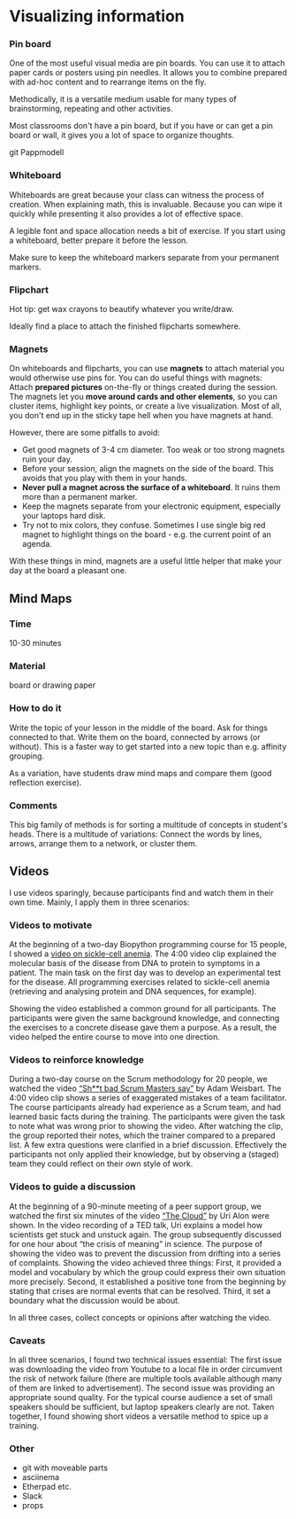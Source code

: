 
# Visualizing information

### Pin board

One of the most useful visual media are pin boards. You can use it to attach paper cards or posters using pin needles. It allows you to combine prepared with ad-hoc content and to rearrange items on the fly.

Methodically, it is a versatile medium usable for many types of brainstorming, repeating and other activities.

Most classrooms don't have a pin board, but if you have or can get a pin board or wall, it gives you a lot of space to organize thoughts.

git Pappmodell


### Whiteboard

Whiteboards are great because your class can witness the process of creation. When explaining math, this is invaluable. Because you can wipe it quickly while presenting it also provides a lot of effective space.

A legible font and space allocation needs a bit of exercise. If you start using a whiteboard, better prepare it before the lesson.

Make sure to keep the whiteboard markers separate from your permanent markers.

### Flipchart

Hot tip: get wax crayons to beautify whatever you write/draw.

Ideally find a place to attach the finished flipcharts somewhere.

### Magnets

On whiteboards and flipcharts, you can use **magnets** to attach material you would otherwise use pins for. You can do useful things with magnets: Attach **prepared pictures** on-the-fly or things created during the session. The magnets let you **move around cards and other elements**, so you can cluster items, highlight key points, or create a live visualization. Most of all, you don't end up in the sticky tape hell when you have magnets at hand.

However, there are some pitfalls to avoid:

* Get good magnets of 3-4 cm diameter. Too weak or too strong magnets ruin your day.
* Before your session, align the magnets on the side of the board. This avoids that you play with them in your hands.
* **Never pull a magnet across the surface of a whiteboard**. It ruins them more than a permanent marker.
* Keep the magnets separate from your electronic equipment, especially your laptops hard disk.
* Try not to mix colors, they confuse. Sometimes I use single big red magnet to highlight things on the board - e.g. the current point of an agenda.

With these things in mind, magnets are a useful little helper that make your day at the board a pleasant one.


## Mind Maps

### Time

10-30 minutes

### Material

board or drawing paper

### How to do it
Write the topic of your lesson in the middle of the board. Ask for things connected to that. Write them on the board, connected by arrows (or without). This is a faster way to get started into a new topic than e.g. affinity grouping.

As a variation, have students draw mind maps and compare them (good reflection exercise).

### Comments

This big family of methods is for sorting a multitude of concepts in student's heads. There is a multitude of variations: Connect the words by lines, arrows, arrange them to a network, or cluster them.


## Videos

I use videos sparingly, because participants find and watch them in their own time. Mainly, I apply them in three scenarios:

### Videos to motivate

At the beginning of a two-day Biopython programming course for 15
people, I showed a [video on sickle-cell anemia](http://www.youtube.com/watch?v=R4-c3hUhhyc). The
4:00 video clip explained the molecular basis of the disease from DNA to
protein to symptoms in a patient. The main task on the first day was to
develop an experimental test for the disease. All programming exercises
related to sickle-cell anemia (retrieving and analysing protein and DNA
sequences, for example). 

Showing the video established a common ground
for all participants. The participants were given the same background
knowledge, and connecting the exercises to a concrete disease gave them
a purpose. As a result, the video helped the entire course to move into
one direction.

### Videos to reinforce knowledge

During a two-day course on the Scrum methodology for 20 people, we watched the
video [“Sh\*\*t bad Scrum Masters say”](http://www.youtube.com/watch?v=GGbsgs611MM) by Adam Weisbart. The 4:00 video clip shows a series of exaggerated mistakes of a
team facilitator. The course participants already had experience as a
Scrum team, and had learned basic facts during the training. The
participants were given the task to note what was wrong prior to showing
the video. After watching the clip, the group reported their notes,
which the trainer compared to a prepared list. A few extra questions
were clarified in a brief discussion. Effectively the participants not
only applied their knowledge, but by observing a (staged) team they
could reflect on their own style of work.

### Videos to guide a discussion

At the beginning of a 90-minute meeting of a peer support group, we watched the
first six minutes of the video [“The Cloud”](http://www.youtube.com/watch?v=RVoz_pEeV8I) by Uri Alon were
shown. In the video recording of a TED talk, Uri explains a
model how scientists get stuck and unstuck again. The group
subsequently discussed for one hour about “the crisis of meaning” in
science. The purpose of showing the video was to prevent the discussion
from drifting into a series of complaints. Showing the video achieved
three things: First, it provided a model and vocabulary by which the
group could express their own situation more precisely. Second, it
established a positive tone from the beginning by stating that crises
are normal events that can be resolved. Third, it set a boundary what
the discussion would be about.

In all three cases, collect concepts or opinions after watching the video.

### Caveats

In all three scenarios, I found two technical issues essential: The
first issue was downloading the video from Youtube to a local file in
order circumvent the risk of network failure (there are multiple tools
available although many of them are linked to advertisement). The second
issue was providing an appropriate sound quality. For the typical course
audience a set of small speakers should be sufficient, but laptop
speakers clearly are not. Taken together, I found showing short videos a versatile method to spice
up a training. 

### Other

* git with moveable parts
* asciinema		
* Etherpad etc.
* Slack
* props